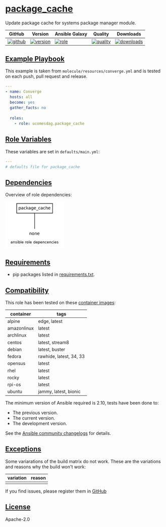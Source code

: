 # [package_cache](#package_cache)

Update package cache for systems package manager module.

|GitHub|Version|Ansible Galaxy|Quality|Downloads|
|------|-------|--------------|-------|---------|
|[![github](https://github.com/ucomesdag/ansible-role-package_cache/workflows/Ansible%20Molecule/badge.svg)](https://github.com/ucomesdag/ansible-role-package_cache/actions)|[![version](https://img.shields.io/github/v/release/ucomesdag/ansible-role-package_cache)](https://github.com/ucomesdag/ansible-role-package_cache/releases/)|[![role](https://img.shields.io/ansible/role/58885)](https://galaxy.ansible.com/ucomesdag/package_cache)|[![quality](https://img.shields.io/ansible/quality/58885)](https://galaxy.ansible.com/ucomesdag/package_cache)|[![downloads](https://img.shields.io/ansible/role/d/58885)](https://galaxy.ansible.com/ucomesdag/package_cache)|

## [Example Playbook](#example-playbook)

This example is taken from `molecule/resources/converge.yml` and is tested on each push, pull request and release.
```yaml
---
- name: Converge
  hosts: all
  become: yes
  gather_facts: no

  roles:
    - role: ucomesdag.package_cache
```

## [Role Variables](#role-variables)

These variables are set in `defaults/main.yml`:
```yaml
---
# defaults file for package_cache


```

## [Dependencies](#dependencies)

Overview of role dependencies:

![dependencies](https://raw.githubusercontent.com/ucomesdag/ansible-role-package_cache/png/requirements.png "Dependencies")

## [Requirements](#role-requirements)

- pip packages listed in [requirements.txt](https://github.com/ucomesdag/ansible-role-package_cache/blob/master/requirements.txt).

## [Compatibility](#compatibility)

This role has been tested on these [container images](https://quay.io/user/ucomesdag):

|container      |tags                     |
|---------------|-------------------------|
|alpine         |edge, latest             |
|amazonlinux    |latest                   |
|archlinux      |latest                   |
|centos         |latest, stream8          |
|debian         |latest, buster           |
|fedora         |rawhide, latest, 34, 33  |
|opensus        |latest                   |
|rhel           |latest                   |
|rocky          |latest                   |
|rpi-os         |latest                   |
|ubuntu         |jammy, latest, bionic    |

The minimum version of Ansible required is 2.10, tests have been done to:

- The previous version.
- The current version.
- The development version.

See the [Ansible community changelogs](https://docs.ansible.com/ansible/devel/reference_appendices/release_and_maintenance.html#ansible-community-changelogs) for details.

## [Exceptions](#exceptions)

Some variarations of the build matrix do not work. These are the variations and reasons why the build won't work:

| variation   | reason                                |
|-------------|---------------------------------------|
|             |                                       |


If you find issues, please register them in [GitHub](https://github.com/ucomesdag/ansible-role-package_cache/issues)

## [License](#license)

Apache-2.0
